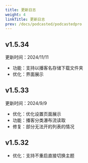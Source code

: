```yaml
---
title: 更新日志
weight: 4
linkTitle: 更新日志
prev: /docs/podcasted/podcastedpro
---
```


## v1.5.34

更新时间：2024/11/11

- 功能：支持以播客名存储下载文件夹
- 优化：界面展示

## v1.5.33

更新时间：2024/9/9

- 优化：优化设置页面展示
- 功能：播客分类瀑布流读取
- 修复：部分无法开的列表的情况

## v1.5.32

- 优化：支持不重启直接切换主题
